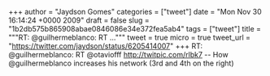 
+++
author = "Jaydson Gomes"
categories = ["tweet"]
date = "Mon Nov 30 16:14:24 +0000 2009"
draft = false
slug = "1b2db575b865908abae0846086e34e372fea5ab4"
tags = ["tweet"]
title = """RT: @guilhermeblanco: RT ..."""
tweet = true
micro = true
tweet_url = "https://twitter.com/jaydson/status/6205414007"
+++
RT: @guilhermeblanco: RT @otaviofff http://twitpic.com/rlbk7 -- How @guilhermeblanco increases his network (3rd and 4th on the right)

